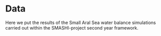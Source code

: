 # Data
Here we put the results of the Small Aral Sea water balance simulations carried out within the SMASHI-project second year framework. 
